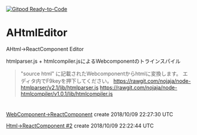 [![Gitpod Ready-to-Code](https://img.shields.io/badge/Gitpod-Ready--to--Code-blue?logo=gitpod)](https://gitpod.io/#https://github.com/nojaja/AHtmlEditor) 

# AHtmlEditor
AHtml→ReactComponent Editor

htmlparser.js + htmlcompiler.jsによるWebcomponentのトラインスパイル
   
>   "source html" に記載されたWebcomponentからhtmlに変換します。
>   エディタ内でF9keyを押下してください。
>   https://rawgit.com/nojaja/node-htmlparser/v2.1/lib/htmlparser.js
>   https://rawgit.com/nojaja/node-htmlcompiler/v1.0.1/lib/htmlcompiler.js
  

# 
[WebComponent→ReactComponent](https://codepen.io/nojaja/pen/jmVgLN)
create 2018/10/09 22:27:30 UTC

[Html→ReactComponent #2](https://codepen.io/nojaja/pen/XgbVoe)
create 2018/10/09 22:22:44 UTC
